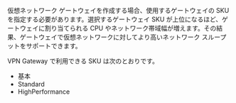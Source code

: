 仮想ネットワーク ゲートウェイを作成する場合、使用するゲートウェイの SKU を指定する必要があります。選択するゲートウェイ SKU が上位になるほど、ゲートウェイに割り当てられる CPU やネットワーク帯域幅が増えます。その結果、ゲートウェイで仮想ネットワークに対してより高いネットワーク スループットをサポートできます。

VPN Gateway で利用できる SKU は次のとおりです。

- 基本
- Standard
- HighPerformance

<!---HONumber=AcomDC_0928_2016-->